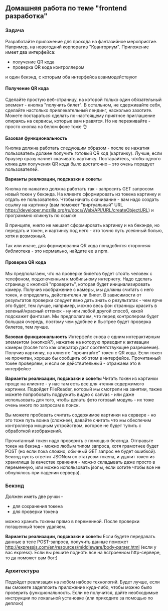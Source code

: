## Домашняя работа по теме "frontend разработка"

### Задача
Разработайте приложение для прохода на фантазийное мероприятие. Например, на новогодний корпоратив "Кванториум". 
Приложение имеет два интерфейса:
- получение QR кода
- проверка QR кода контроллером

и один бекэнд, с которым оба интерфейса взаимодействуют

#### Получение QR кода
Сделайте простую веб-страницу, на которой только один обязательный элемент - кнопка "получить билет". В остальном, не сдерживайте себя, сделайте настолько привлекательный лендинг, насколько захотите. Можете постараться сделать по-настоящему приятное приглашение опираясь на сервисы, которые вам нравятся. Но не переживайте - просто кнопка на белом фоне тоже 👌

**Базовая функциональность**

Кнопка должна работать следующим образом - после ее нажатия пользователь должен получить готовый QR код (картинку). Лучше, если браузер сразу начнет скачивать картинку. Постарайтесь, чтобы одного клика для получения QR кода было достаточно – это очень порадует пользователей.

**Варианты реализации, подсказки и советы**

Кнопка по нажатию должна работать так - запросить GET запросом новый токен у бекэнда. На клиенте сформировать из токена картинку и отдать ее пользователю. Чтобы начать скачивание - вам надо создать ссылку на картинку (вам поможет "виртуальный" URL https://developer.mozilla.org/ru/docs/Web/API/URL/createObjectURL) и программно кликнуть по ссылке

В принципе, никто не мешает сформировать картинку и на бекэнде, но передать и токен, и картинку под него - это точно путь усеянный болью, хотя и возможный.

Так или иначе, для формирования QR кода понадобится сторонняя библиотека - это нормально, найдите ее в npm.

#### Проверка QR кода
Мы предполагаем, что на проверке билетов будет стоять человек с телефоном, подключенным к мобильному интернету. Надо сделать страницу с кнопкой "проверить", которая будет инициализировать камеру. Получив изображение с камеры, мы должны считать с него токен, и определить, действителен ли билет. В зависимости от результатов проверки следует явно дать знать о результатах - чем ярче это будет, тем лучше, например, можно весь фон страницы красить в зеленый/красный оттенок - ну или любой другой способ, какой подскажет фантазия. Мы предполагаем, что перед контролером будет большая очередь, поэтому чем удобнее и быстрее будет проверка билетов, тем лучше. 

**Базовая функциональность**
Интерфейс снова с одним интерактивным элементом (кнопкой?), нажатие на которую приводит к активации камеры (после того как оператор даст соответствующее разрешение). Получив картинку, на клиенте "прочитайте" токен с QR кода. Если токен не прочитан, хорошо бы сообщить об этом в интерфейсе. Прочитанный токен проверяем, и если он действительный - отражаем это в интерфейсе

**Варианты реализации, подсказки и советы**
Читать токен из картинки проще на клиенте - у нас там есть все для чтения содержимого картинки. Подойдет FileReader, который мы смотрели на занятии, также можете попробовать подружить видео с canvas - или даже использовать для того, чтобы делать фото готовый модуль - их тоже очень много по запросам в поиск.

Вы можете пробовать считать содержимое картинки на сервере - но это тоже путь воина (сложнее), давайте считать что мы обеспечим контроллера мощным устройством, которое не будет тупить с обработкой изображений.

Прочитанный токен надо проверить с помощью бекэнда. Отправьте токен на бекэнд - можно любым типом запроса, хотя грамотнее будет POST (но если пока сложно, обычный GET запрос не будет ошибкой). Бекэнд пусть ответит JSONом со статусом токена, и удалит токен из хранилища (в качестве хранения - можно складывать даже просто в переменную, или можно использовать jsonы, если хотите чтобы все не обнулялось при падении сервера).

### Бекэнд
Должен иметь две ручки - 
 - для сохранения токена
 - для проверки токена

можно хранить токены прямо в переменной. После проверки погашенный токен удаляем.

**Варианты реализации, подсказки и советы**
Если будете передавать данные в теле POST-запроса, получить данные поможет http://expressjs.com/en/resources/middleware/body-parser.html (если у вас express). Если вы решите поднять все на встроенном http-сервере, то да поможет вам бог:)


### Архитектура
Подойдет реализация на любом наборе технологий. Будет лучше, если вы сможете задеплоить приложение куда-либо, чтобы можно было проверить функциональность. Если не получится, дайте необходимые инструкции по локальной установке (или приходите за помощью по деплою)